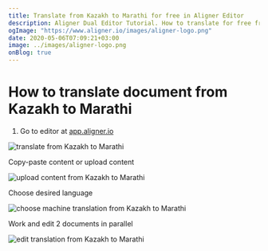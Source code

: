 ```yaml
---
title: Translate from Kazakh to Marathi for free in Aligner Editor
description: Aligner Dual Editor Tutorial. How to translate for free from Kazakh to Marathi. Aligner is multilingual document management platform. 
ogImage: "https://www.aligner.io/images/aligner-logo.png"
date: 2020-05-06T07:09:21+03:00
image: ../images/aligner-logo.png
onBlog: true
---
```


# How to translate document from Kazakh to Marathi

1. Go to editor at [app.aligner.io](https://app.aligner.io "Aligner App web page")

![translate from Kazakh to Marathi](../aligner-blank-editor.png "translate from Kazakh to Marathi")

Copy-paste content or upload content

![upload content from Kazakh to Marathi](../aligner-uploaded-document.png "upload content from Kazakh to Marathi")

Choose desired language

![choose machine translation from Kazakh to Marathi](../aligner-language-dropdown.png "choose machine translation from Kazakh to Marathi")

Work and edit 2 documents in parallel

![edit translation from Kazakh to Marathi](../aligner-double-sitded-editor.png "edit translation from Kazakh to Marathi")


